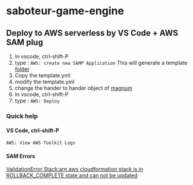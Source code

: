 # saboteur-game-engine

## Deploy to AWS serverless by VS Code + AWS SAM plug

1. In vscode, ctrl-shift-P
2. type : `AWS: create new SAMP Application`
    This will generate a template [folder](https://github.com/palazzo-train/saboteur-game-engine/tree/master/doc/aws-template-saboteur-game-engine)
3. Copy the template.yml
4. modify the template.yml
5. change the hander to hander object of [magnum](https://github.com/palazzo-train/saboteur-game-engine/blob/3aec2cf7333dbf13c4898c7e6cb8910ef1898cc4/template.yaml#L18)
6. In vscode, ctrl-shift-P
7. type : `AWS: Deploy`


### Quick help

#### VS Code, ctrl-shift-P
`AWS: View AWS Toolkit Logs`

#### SAM Errors
[ValidationError Stack:arn aws cloudformation stack is in ROLLBACK_COMPLETE state and can not be updated](https://stackoverflow.com/questions/57932734/validationerror-stackarn-aws-cloudformation-stack-is-in-rollback-complete-state)
